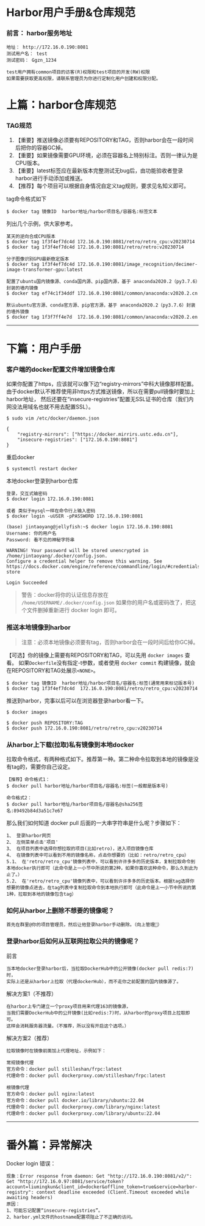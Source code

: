 # Harbor用户手册&仓库规范
### 前言： harbor服务地址

```
地址： http://172.16.0.190:8081
测试用户名： test
测试密码： Ggzn_1234

test用户拥有common项目的访客(R)权限和test项目的开发(RW)权限
如果需要获取更高权限，请联系管理员为你进行定制化用户创建和权限分配。
```

# 上篇：harbor仓库规范

### TAG规范

1. 【重要】推送镜像必须要有REPOSITORY和TAG，否则harbor会在一段时间后把你的容器GC掉。
2. 【重要】如果镜像需要GPU环境，必须在容器名上特别标注。否则一律认为是CPU版本。
3. 【重要】latest标签应在最新版本完整测试无bug后，由功能验收者登录harbor进行手动添加或推送。
4. 【推荐】每个项目可以根据自身情况自定义tag规则，要求见名知义即可。

tag命令格式如下

```
$ docker tag 镜像ID  harbor地址/harbor项目名/容器名:标签文本
```

列出几个示例，供大家参考。

```
某天的逆向合成CPU版本
$ docker tag 1f3f4ef7dc4d 172.16.0.190:8081/retro/retro_cpu:v20230714
$ docker tag 1f3f4ef7dc4d 172.16.0.190:8081/retro/retro:v20230714

分子图像识别GPU最新稳定版本
$ docker tag 1f3f4ef7dc4d 172.16.0.190:8081/image_recognition/decimer-image-transformer-gpu:latest

配置了ubuntu国内镜像源、conda国内源、pip国内源，基于 anaconda2020.2（py3.7.6）封装的墙内镜像
$ docker tag ef74c1f34ddf 172.16.0.190:8081/common/anaconda:v2020.2.cn

默认ubuntu官方源、conda官方源、pip官方源，基于 anaconda2020.2（py3.7.6）封装的墙外镜像
$ docker tag 1f3f7ff4e7d  172.16.0.190:8081/common/anaconda:v2020.2.en
```

---

# 下篇：用户手册

### 客户端的docker配置文件增加镜像仓库

如果你配置了https，应该就可以像下边“registry-mirrors”中科大镜像那样配置。
由于docker默认不推荐使用非https方式推送镜像，所以在需要pull镜像时要加上harbor地址，
然后还要在“insecure-registries”配置无SSL证书的仓库（我们内网没法用域名也就不用去配置SSL）。

```
$ sudo vim /etc/docker/daemon.json

{
    "registry-mirrors": ["https://docker.mirrirs.ustc.edu.cn"],
    "insecure-registries": ["172.16.0.190:8081"]
}
```

重启docker

```
$ systemctl restart docker
```

本地docker登录到harbor仓库

```
登录，交互式输密码
$ docker login 172.16.0.190:8081

或者 类似于mysql一样在命令行上输入密码
$ docker login -uUSER -pPASSWORD 172.16.0.190:8081

(base) jintaoyang@jellyfish:~$ docker login 172.16.0.190:8081
Username: 你的用户名
Password: 看不见的神秘字符串

WARNING! Your password will be stored unencrypted in /home/jintaoyang/.docker/config.json.
Configure a credential helper to remove this warning. See
https://docs.docker.com/engine/reference/commandline/login/#credentials-store

Login Succeeded
```

> 警告：docker将你的认证信息存放在 ```/home/USERNAME/.docker/config.json```
> 如果你的用户名或密码改了，把这个文件删掉重新进行 docker login 即可。

### 推送本地镜像到harbor

> 注意：必须本地镜像必须要有tag，否则harbor会在一段时间后给你GC掉。

【可选】你的镜像上需要有REPOSITORY和TAG，可以先用 ```docker images``` 查看。
如果```Dockerfile```没有指定-t参数，或者使用 ```docker commit```
构建镜像，就会在REPOSITORY和TAG处展示```<NONE>```。

```
$ docker tag 镜像ID  harbor地址/harbor项目名/容器名:标签(通常用来标记版本号)
$ docker tag 1f3f4ef7dc4d  172.16.0.190:8081/retro/retro_cpu:v20230714
```

推送到harbor，完事以后可以在浏览器登录harbor看一下。

```
$ docker images

$ docker push REPOSITORY:TAG
$ docker push 172.16.0.190:8081/retro/retro_cpu:v20230714
```

### 从harbor上下载(拉取)私有镜像到本地docker

拉取命令格式，有两种格式如下。推荐第一种。第二种命令拉取到本地的镜像是没有tag的，需要你自己设定。

```
【推荐】命令格式1：
$ docker pull harbor地址/harbor项目名/容器名:标签(一般都是版本号)

命令格式2：
$ docker pull harbor地址/harbor项目名/容器名@sha256签名:89492b84d3a51c7e67
```

那么我们如何知道 docker pull 后面的一大串字符串是什么呢？步骤如下：

```
1、 登录harbor网页
2、 左侧菜单点击'项目'
3、 在项目列表中选择你想拉取的项目(比如retro)，进入项目镜像仓库
4、 在镜像列表中可以看到不用的镜像名称，点击你想要的（比如：retro/retro_cpu）
5.1、 在'retro/retro_cpu'镜像列表中，可以看到许许多多的历史版本，复制拉取命令到本地docker执行即可（此命令是上一小节中所说的第2种，如果你喜欢这种命令，那么久到此为止了。）
5.2、 在'retro/retro_cpu'镜像列表中，可以看到许许多多的历史版本。根据tag选择你想要的镜像点进去，在tag列表中复制拉取命令到本地执行即可（此命令是上一小节中所说的第1种，拉取到本地的镜像包含tag）
```

### 如何从harbor上删除不想要的镜像呢？

```
首先在群里@你的项目管理员，然后让他登录harbor手动删除。（向上管理🥶）
```

### 登录harbor后如何从互联网拉取公共的镜像呢？

前言

```
当本地docker登录harbor后，当拉取DockerHub中的公开镜像(docker pull redis:7)时，
实际上还是从harbor上拉取（代理dockerHub），而不走你之前配置的国内镜像源了。
```

解决方案1（不推荐）

```
在harbor上专门建立一个proxy项目用来代理163的镜像源，
当我们需要DockerHub中的公开镜像(比如redis:7)时，从harbor的proxy项目上拉取即可。
这样会消耗服务器流量。（不推荐，所以没有开启这个选项。）
```

解决方案2（推荐）

```
拉取镜像时在镜像前面加上代理地址，示例如下：

常规镜像代理
官方命令：docker pull stilleshan/frpc:latest
代理命令：docker pull dockerproxy.com/stilleshan/frpc:latest

根镜像代理
官方命令：docker pull nginx:latest  
官方命令：docker pull docker.io/library/ubuntu:22.04
代理命令：docker pull dockerproxy.com/library/nginx:latest
代理命令：docker pull dockerproxy.com/library/ubuntu:22.04
```

---

# 番外篇：异常解决

Docker login 错误：

```
现象：Error response from daemon: Get "http://172.16.0.190:8081/v2/": Get "http://172.16.0.97:8081/service/token?account=liumingkun&client_id=docker&offline_token=true&service=harbor-registry": context deadline exceeded (Client.Timeout exceeded while awaiting headers)
原因：
1、可能忘记配置“insecure-registries”。
2、harbor.yml文件的hostname配置项阻止了不正确的访问。
```
